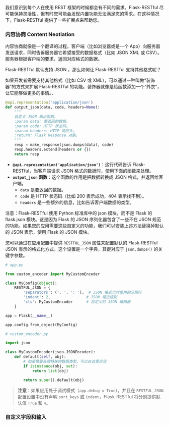我们意识到每个人在使用 REST 框架的时候都会有不同的需求。Flask-RESTful 尽可能保持灵活性，但有时您可能会发现内置功能无法满足您的需求。在这种情况下，Flask-RESTful 提供了一些扩展点来帮助您。

### 内容协商 Content Neotiation 

内容协商就像是一个翻译的过程。客户端（比如浏览器或是一个 App）向服务器发送请求，同时告诉服务器它希望接受的数据格式（比如 JSON XML 或 CSV）。服务器根据客户端的要求，返回对应格式的数据。

Flask-RESTful 默认支持 JSON ，那么如何让 Flask-RESTful 支持其他格式呢？

如果开发者需要支持其他格式（比如 CSV 或 XML），可以通过一种叫做“装饰器”的方式来扩展 Flask-RESTful 的功能。装饰器就像是给函数添加一个“外衣”，让它能够做更多的事情。、

```python
@api.representation('application/json')
def output_json(data, code, headers=None):
    """
    自定义 JSON 输出函数。
    :param data: 要返回的数据。
    :param code: HTTP 状态码。
    :param headers: HTTP 响应头。
    :return: Flask Response 对象。
    """
    resp = make_response(json.dumps(data), code)
    resp.headers.extend(headers or {})
    return resp
```

- **`@api.representation('application/json')`**：这行代码告诉 Flask-RESTful，当客户端请求 JSON 格式的数据时，使用下面的函数来处理。
- **`output_json` 函数**：这个函数的作用是把数据转换成 JSON 格式，并返回给客户端。
    - `data` 是要返回的数据。    
    - `code` 是 HTTP 状态码（比如 200 表示成功，404 表示找不到）。    
    - `headers` 是一些额外的信息，比如告诉客户端数据的类型。

注意：Flask-RESTful 使用 Python 标准库中的 json 模块，而不是 Flask 的 flask.json 模块。这是因为 Flask 的 JSON 序列化器包含了一些不在 JSON 规范的功能。如果您的应用需要这些自定义的功能，我们可以安装上述方法替换掉默认的 JSON 表示，使用 Flask 的 JSON 模块。

您可以通过在应用配置中提供 `RESTFUL_JSON` 属性来配置默认的 Flask-RESTful JSON 表示的格式化方式。这个设置是一个字典，其键对应于 `json.dumps()` 的关键字参数。

```python
# app.py

from custom_encoder import MyCustomEncoder

class MyConfig(object):
    RESTFUL_JSON = {
        'separators': (', ', ': '),  # JSON 格式化时使用的分隔符
        'indent': 2,                # JSON 缩进级别
        'cls': MyCustomEncoder      # 自定义的 JSON 编码器
    }

app = Flask(__name__)

app.config.from_object(MyConfig)
```

```python
# custom_encoder.py

import json 

class MyCustomEncoder(json.JSONEncoder):
    def default(self, obj):
        # 如果需要处理特殊的数据类型，可以在这里实现
        if isinstance(obj, set):
            return list(obj)

        return super().default(obj)
```

> **注意**：如果应用处于调试模式（`app.debug = True`），并且在 `RESTFUL_JSON` 配置设置中没有声明 `sort_keys` 或 `indent`，Flask-RESTful 将分别提供默认值 `True` 和 `4`。

### 自定义字段和输入


